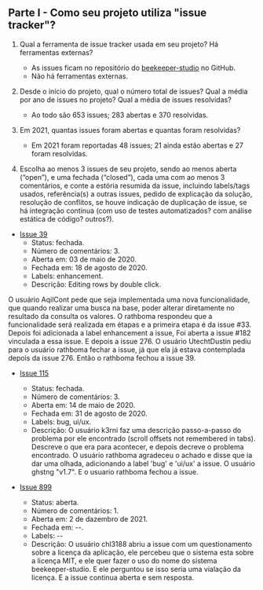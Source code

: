 ## Parte I - Como seu projeto utiliza "issue tracker"?

1. Qual a ferramenta de issue tracker usada em seu projeto? Há ferramentas externas?
    - As issues ficam no repositório do [beekeeper-studio](https://github.com/beekeeper-studio/beekeeper-studio) no GitHub.
    - Não há ferramentas externas.
    
2. Desde o início do projeto, qual o número total de issues? Qual a média por ano de issues no projeto? Qual a média de issues resolvidas?
    - Ao todo são 653 issues; 283 abertas e 370 resolvidas.
    
3. Em 2021, quantas issues foram abertas e quantas foram resolvidas?
    - Em 2021 foram reportadas 48 issues; 21 ainda estão abertas e 27 foram resolvidas.

4. Escolha ao menos 3 issues de seu projeto, sendo ao menos aberta (“open”), e uma fechada (“closed”), cada uma com ao menos 3 comentários, 
e conte a estória resumida da issue, incluindo labels/tags usados, referência(s) a outras issues, pedido de explicação da solução, 
resolução de conflitos, se houve indicação de duplicação de issue, se há integração contínua (com uso de testes automatizados? 
com análise estática de código? outros?).

  - [Issue 39](https://github.com/beekeeper-studio/beekeeper-studio/issues/39) 
    -  Status: fechada.
    -  Número de comentários: 3.
    -  Aberta em: 03 de maio de 2020.
    -  Fechada em: 18 de agosto de 2020.
    -  Labels: enhancement.
    -  Descrição: Editing rows by double click. 
  
  O usuário AqilCont pede que seja implementada uma nova funcionalidade, que quando realizar uma busca na base, poder alterar diretamente no resultado da consulta os valores. O rathboma respondeu que a funcionalidade será realizada em étapas e a primeira etapa é da issue #33. Depois foi adicionada a label enhancement a issue, Foi aberta a issue #182 vinculada a essa issue. E depois a issue 276. O usuário UtechtDustin pediu para o usuário rathboma fechar a issue, já que ela já estava contemplada depois da issue 276. Então o rathboma fechou a issue 39.

    
  - [Issue 115](https://github.com/beekeeper-studio/beekeeper-studio/issues/115)
    - Status: fechada.
    - Número de comentários: 3.
    - Aberta em: 14 de maio de 2020. 
    - Fechada em: 31 de agosto de 2020.
    - Labels: bug, ui/ux.
    - Descrição: O usuário k3rni faz uma descrição passo-a-passo do problema por ele encontrado (scroll offsets not remembered in tabs). Descreve o que era para acontecer, e depois decreve o problema encontrado. O usuário rathboma agradeceu o achado e disse que ia dar uma olhada, adicionando a label 'bug' e 'ui/ux' a issue. O usuário ghstng "v1.7". E o usuario rathboma fechou a issue.
  
    
  - [Issue 899](https://github.com/beekeeper-studio/beekeeper-studio/issues/899)
    - Status: aberta.
    - Número de comentários: 1.
    - Aberta em: 2 de dazembro de 2021.
    - Fechada em: --.
    - Labels: --
    - Descrição: O usuário chl3188 abriu a issue com um questionamento sobre a licença da aplicação, ele percebeu que o sistema esta sobre a licença MIT, e ele quer fazer o uso do nome do sistema beekeeper-studio. E ele perguntou se isso seria uma vialação da licença. E a issue continua aberta e sem resposta.
